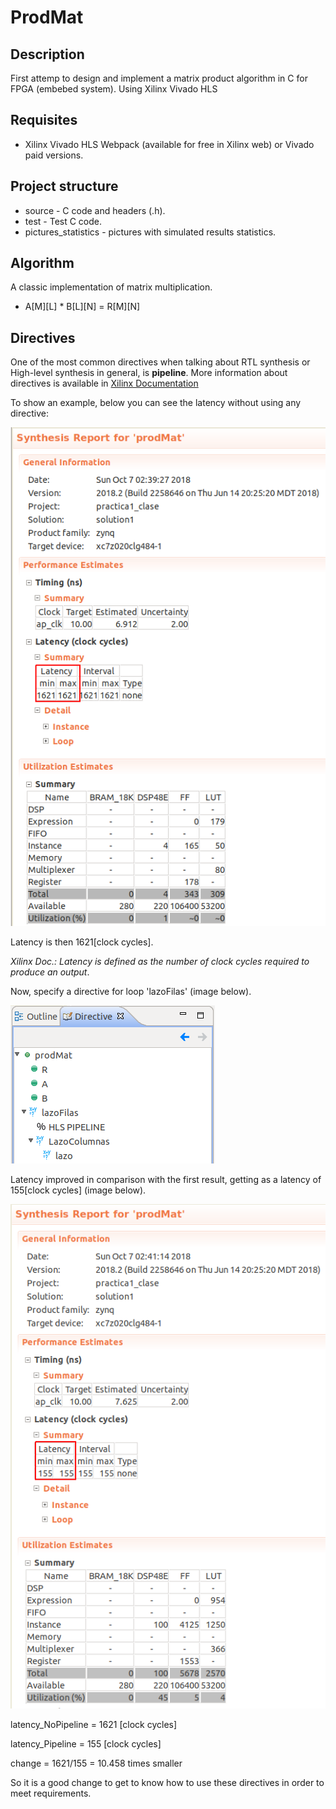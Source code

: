 # ProdMat

## Description
First attemp to design and implement a matrix product algorithm in C for FPGA (embebed system). Using Xilinx Vivado HLS

## Requisites
*   Xilinx Vivado HLS Webpack (available for free in Xilinx web) or Vivado paid versions.

## Project structure
*  source - C code and headers (.h).
*  test   - Test C code.
*  pictures_statistics - pictures with simulated results statistics.

## Algorithm

A classic implementation of matrix multiplication.
*   A[M][L] * B[L][N] = R[M][N] 


## Directives

One of the most common directives when talking about RTL synthesis or High-level synthesis in general, is **pipeline**.
More information about directives is available in [Xilinx Documentation](https://www.google.com/url?sa=t&rct=j&q=&esrc=s&source=web&cd=1&ved=2ahUKEwi-1OyukfPdAhVFWBoKHf1qDhYQFjAAegQICRAC&url=http%3A%2F%2Fwww.xilinx.com%2Fpublications%2Fprod_mktg%2Fclub_vivado%2Fpresentation-2015%2Fparis%2FXilinx-AdvancedSynthesis.pdf&usg=AOvVaw3t63mJ16w0dTlO-9P2XuwE)

To show an example, below you can see the latency without using any directive:

![no_pipeline](https://github.com/betegon/ProdMat/blob/master/pictures_statistics/no_pipeline.png)

Latency is then 1621[clock cycles]. 

*Xilinx Doc.: Latency is defined as the number of clock cycles required to produce an output*.

Now, specify a directive for loop 'lazoFilas' (image below).

![pipeline_directive](https://github.com/betegon/ProdMat/blob/master/pictures_statistics/pipeline_directive.png)

Latency improved in comparison with the first result, getting as a latency of 155[clock cycles] (image below).

![pipeline](https://github.com/betegon/ProdMat/blob/master/pictures_statistics/pipeline.png)

latency_NoPipeline = 1621 [clock cycles]

latency_Pipeline   = 155  [clock cycles]

change = 1621/155  = 10.458 times smaller

So it is a good change to get to know how to use these directives in order to meet requirements.
